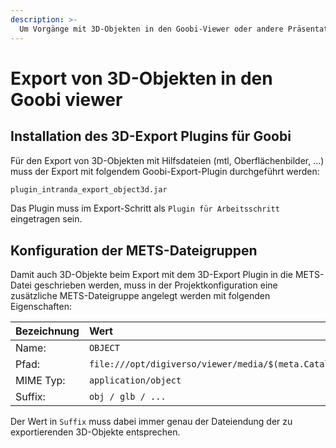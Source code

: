 ```yaml
---
description: >-
  Um Vorgänge mit 3D-Objekten in den Goobi-Viewer oder andere Präsentationssysteme korrekt zu exporieren sind einige zusätzliche Vorkehrungen notwendig.
---
```


# Export von 3D-Objekten in den Goobi viewer

## Installation des 3D-Export Plugins für Goobi

Für den Export von 3D-Objekten mit Hilfsdateien (mtl, Oberflächenbilder, ...) muss der Export mit folgendem Goobi-Export-Plugin durchgeführt werden:

```bash
plugin_intranda_export_object3d.jar
```

Das Plugin muss im Export-Schritt als `Plugin für Arbeitsschritt` eingetragen sein.

## Konfiguration der METS-Dateigruppen

Damit auch 3D-Objekte beim Export mit dem 3D-Export Plugin in die METS-Datei geschrieben werden, muss in der Projektkonfiguration eine zusätzliche METS-Dateigruppe angelegt werden mit folgenden Eigenschaften:

| Bezeichnung | Wert |
| :--- | :--- |
| Name: | `OBJECT` |
| Pfad: | `file:///opt/digiverso/viewer/media/$(meta.CatalogIDDigital)/` |
| MIME Typ: | `application/object` |
| Suffix: | `obj / glb / ...` |

Der Wert in `Suffix` muss dabei immer genau der Dateiendung der zu exportierenden 3D-Objekte entsprechen.